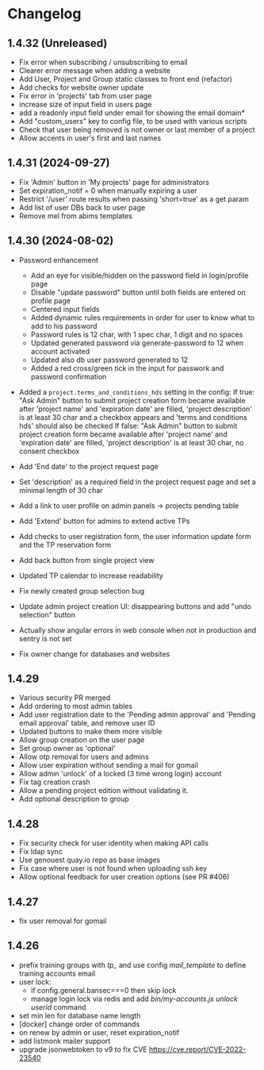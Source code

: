 # Changelog

## 1.4.32 (Unreleased)

* Fix error when subscribing / unsubscribing to email
* Clearer error message when adding a website
* Add User, Project and Group static classes to front end (refactor)
* Add checks for website owner update
* Fix error in 'projects' tab from user page
* increase size of input field in users page
* add a readonly input field under email for showing the email domain*
* Add "custom_users" key to config file, to be used with various scripts
* Check that user being removed is not owner or last member of a project
* Allow accents in user's first and last names


## 1.4.31 (2024-09-27)

* Fix 'Admin' button in 'My projects' page for administrators
* Set expiration_notif = 0 when manually expiring a user
* Restrict '/user' route results when passing 'short=true' as a get param
* Add list of user DBs back to user page
* Remove mel from abims templates

## 1.4.30 (2024-08-02)

* Password enhancement
  * Add an eye for visible/hidden on the password field in login/profile page
  * Disable "update password" button until both fields are entered on profile page
  *  Centered input fields
  *  Added dynamic rules requirements in order for user to know what to add to his password
  *  Password rules is 12 char, with 1 spec char, 1 digit and no spaces
  *  Updated generated password via generate-password to 12 when account activated
  *  Updated also db user password generated to 12
  *  Added a red cross/green tick in the input for passwork and password confirmation

* Added a `project.terms_and_conditions_hds` setting in the config:
  If true:
    "Ask Admin" button to submit project creation form became available after 'project name' and 'expiration date' are filled, 'project description' is at least 30 char and a checkbox appears and 'terms and conditions hds' should also be checked
  If false:
    "Ask Admin" button to submit project creation form became available after 'project name' and 'expiration date' are filled, 'project description' is at least 30 char, no consent checkbox
* Add 'End date' to the project request page
* Set 'description' as a required field in the project request page and set a minimal length of 30 char
* Add a link to user profile on admin panels -> projects pending table
* Add 'Extend' button for admins to extend active TPs
* Add checks to user registration form, the user information update form and the TP reservation form
* Add back button from single project view
* Updated TP calendar to increase readability
* Fix newly created group selection bug
* Update admin project creation UI: disappearing buttons and add "undo selection" button
* Actually show angular errors in web console when not in production and sentry is not set
* Fix owner change for databases and websites

## 1.4.29

* Various security PR merged
* Add ordering to most admin tables
* Add user registration date to the 'Pending admin approval' and 'Pending email approval' table, and remove user ID
* Updated buttons to make them more visible
* Allow group creation on the user page
* Set group owner as 'optional'
* Allow otp removal for users and admins
* Allow user expiration without sending a mail for gomail
* Allow admin 'unlock' of a locked (3 time wrong login) account
* Fix tag creation crash
* Allow a pending project edition without validating it.
* Add optional description to group

## 1.4.28

* Fix security check for user identity when making API calls
* Fix ldap sync
* Use genouest quay.io repo as base images
* Fix case where user is not found when uploading ssh key
* Allow optional feedback for user creation options (see PR #406)

## 1.4.27

* fix user removal for gomail

## 1.4.26

* prefix training groups with *tp_* and use config *mail_template* to define training accounts email
* user lock:
  * if config.general.bansec===0 then skip lock
  * manage login lock via redis and add *bin/my-accounts.js unlock userid* command
* set min len for database name length
* [docker] change order of commands
* on renew by admin or user, reset expiration_notif
* add listmonk mailer support
* upgrade jsonwebtoken to v9 to fix CVE <https://cve.report/CVE-2022-23540>
